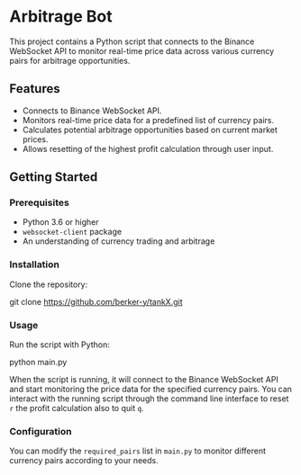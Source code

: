# Arbitrage Bot

This project contains a Python script that connects to the Binance WebSocket API to monitor real-time price data across various currency pairs for arbitrage opportunities.

## Features

- Connects to Binance WebSocket API.
- Monitors real-time price data for a predefined list of currency pairs.
- Calculates potential arbitrage opportunities based on current market prices.
- Allows resetting of the highest profit calculation through user input.

## Getting Started

### Prerequisites

- Python 3.6 or higher
- `websocket-client` package
- An understanding of currency trading and arbitrage

### Installation

Clone the repository:

git clone https://github.com/berker-y/tankX.git

### Usage

Run the script with Python:

python main.py

When the script is running, it will connect to the Binance WebSocket API and start monitoring the price data for the specified currency pairs. You can interact with the running script through the command line interface to reset `r` the profit calculation also to quit `q`.

### Configuration

You can modify the `required_pairs` list in `main.py` to monitor different currency pairs according to your needs.
